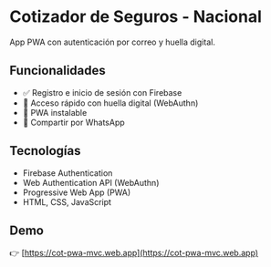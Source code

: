 # Cotizador de Seguros - Nacional

App PWA con autenticación por correo y huella digital.

## Funcionalidades
- ✅ Registro e inicio de sesión con Firebase
- 🔐 Acceso rápido con huella digital (WebAuthn)
- 📱 PWA instalable
- 💬 Compartir por WhatsApp

## Tecnologías
- Firebase Authentication
- Web Authentication API (WebAuthn)
- Progressive Web App (PWA)
- HTML, CSS, JavaScript

## Demo
👉 [https://cot-pwa-mvc.web.app](https://cot-pwa-mvc.web.app)
